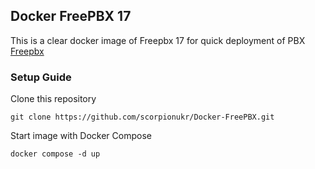 ## Docker FreePBX 17  
This is a clear docker image of Freepbx 17 for quick deployment of PBX  
[Freepbx](https://www.freepbx.org/)  
### Setup Guide  
Clone this repository  
```
git clone https://github.com/scorpionukr/Docker-FreePBX.git
```
Start image with Docker Compose  
```
docker compose -d up
```